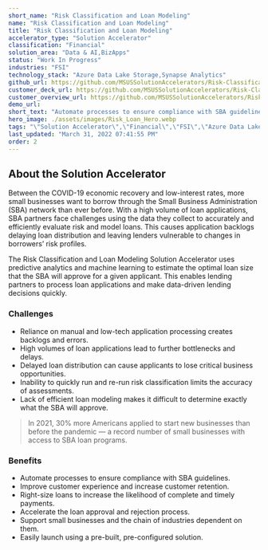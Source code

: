 ```yaml
---
short_name: "Risk Classification and Loan Modeling"
name: "Risk Classification and Loan Modeling"
title: "Risk Classification and Loan Modeling"
accelerator_type: "Solution Accelerator"
classification: "Financial"
solution_area: "Data & AI,BizApps"
status: "Work In Progress"
industries: "FSI"
technology_stack: "Azure Data Lake Storage,Synapse Analytics"
github_url: https://github.com/MSUSSolutionAccelerators/Risk-Classification-and-Load-Modeling-Solution-Accelerator
customer_deck_url: https://github.com/MSUSSolutionAccelerators/Risk-Classification-and-Load-Modeling-Solution-Accelerator/blob/main/assets/Risk%20Classification%20and%20Loan%20Modeling%20Customer%20Deck.pptx?raw=true
customer_overview_url: https://github.com/MSUSSolutionAccelerators/Risk-Classification-and-Load-Modeling-Solution-Accelerator/blob/main/assets/Risk%20Classification%20and%20Loan%20Modeling%20Leave%20Behind%20(Overview).pptx?raw=true
demo_url: 
short_text: "Automate processes to ensure compliance with SBA guidelines"
hero_image: ./assets/images/Risk_Loan_Hero.webp
tags: "\"Solution Accelerator\",\"Financial\",\"FSI\",\"Azure Data Lake Storage\",\"Synapse Analytics\""
last_updated: "March 31, 2022 07:41:55 PM"
order: 2
---
```

## About the Solution Accelerator

Between the COVID-19 economic recovery and low-interest rates, more small businesses want to borrow through the Small Business Administration (SBA) network than ever before. With a high volume of loan applications, SBA partners face challenges using the data they collect to accurately and efficiently evaluate risk and model loans. This causes application backlogs delaying loan distribution and leaving lenders vulnerable to changes in borrowers’ risk profiles.

The Risk Classification and Loan Modeling Solution Accelerator uses predictive analytics and machine learning to estimate the optimal loan size that the SBA will approve for a given applicant. This enables lending partners to process loan applications and make data-driven lending decisions quickly.

### Challenges

* Reliance on manual and low-tech application processing creates backlogs and errors.
* High volumes of loan applications lead to further bottlenecks and delays.
* Delayed loan distribution can cause applicants to lose critical business opportunities.
* Inability to quickly run and re-run risk classification limits the accuracy of assessments.
* Lack of efficient loan modeling makes it difficult to determine exactly what the SBA will approve.

> In 2021, 30% more Americans applied to start new businesses than before the pandemic — a record number of small businesses with access to SBA loan programs.

### Benefits

* Automate processes to ensure compliance with SBA guidelines.
* Improve customer experience and increase customer retention.
* Right-size loans to increase the likelihood of complete and timely payments.
* Accelerate the loan approval and rejection process.
* Support small businesses and the chain of industries dependent on them.
* Easily launch using a pre-built, pre-configured solution.
